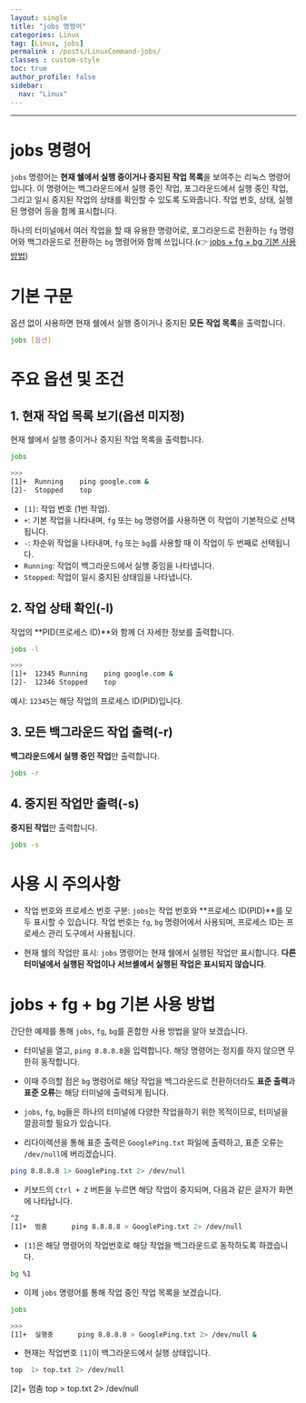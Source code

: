 ```yaml
---
layout: single
title: "jobs 명령어"
categories: Linux
tag: [Linux, jobs]
permalink : /posts/LinuxCommand-jobs/
classes : custom-style
toc: true
author_profile: false
sidebar:
  nav: "Linux"
---
```


<hr>

# jobs 명령어

`jobs` 명령어는 **현재 쉘에서 실행 중이거나 중지된 작업 목록**을 보여주는 리눅스 명령어입니다. 이 명령어는 백그라운드에서 실행 중인 작업, 포그라운드에서 실행 중인 작업, 그리고 일시 중지된 작업의 상태를 확인할 수 있도록 도와줍니다. 작업 번호, 상태, 실행된 명령어 등을 함께 표시합니다.

하나의 터미널에서 여러 작업을 할 때 유용한 명령어로, 포그라운드로 전환하는 `fg` 명령어와 백그라운드로 전환하는 `bg` 명령어와 함께 쓰입니다.(👉 [jobs + fg + bg 기본 사용 방법](https://ehdgur5123.github.io/posts/LinuxCommand-jobs/#jobs--fg--bg-%EA%B8%B0%EB%B3%B8-%EC%82%AC%EC%9A%A9-%EB%B0%A9%EB%B2%95)) 

# 기본 구문

옵션 없이 사용하면 현재 쉘에서 실행 중이거나 중지된 **모든 작업 목록**을 출력합니다.

```bash
jobs [옵션]
```

# 주요 옵션 및 조건

## 1. 현재 작업 목록 보기(옵션 미지정)

현재 쉘에서 실행 중이거나 중지된 작업 목록을 출력합니다.

```bash
jobs

>>>
[1]+  Running    ping google.com &
[2]-  Stopped    top
```

- `[1]`: 작업 번호 (1번 작업).
- `+`: 기본 작업을 나타내며, `fg` 또는 `bg` 명령어를 사용하면 이 작업이 기본적으로 선택됩니다.
- `-`: 차순위 작업을 나타내며, `fg` 또는 `bg`를 사용할 때 이 작업이 두 번째로 선택됩니다.
- `Running`: 작업이 백그라운드에서 실행 중임을 나타냅니다.
- `Stopped`: 작업이 일시 중지된 상태임을 나타냅니다.

## 2. 작업 상태 확인(-l)

작업의 **PID(프로세스 ID)**와 함께 더 자세한 정보를 출력합니다.

```bash
jobs -l

>>>
[1]+  12345 Running    ping google.com &
[2]-  12346 Stopped    top
```

예시: `12345`는 해당 작업의 프로세스 ID(PID)입니다.

## 3. 모든 백그라운드 작업 출력(-r)

**백그라운드에서 실행 중인 작업**만 출력합니다.

```bash
jobs -r
```

## 4. 중지된 작업만 출력(-s)

**중지된 작업**만 출력합니다.

```bash
jobs -s
```

# 사용 시 주의사항

- 작업 번호와 프로세스 번호 구분: `jobs`는 작업 번호와 **프로세스 ID(PID)**를 모두 표시할 수 있습니다. 작업 번호는 `fg`, `bg` 명령어에서 사용되며, 프로세스 ID는 프로세스 관리 도구에서 사용됩니다.

- 현재 쉘의 작업만 표시: `jobs` 명령어는 현재 쉘에서 실행된 작업만 표시합니다. **다른 터미널에서 실행된 작업이나 서브셸에서 실행된 작업은 표시되지 않습니다**.

# jobs + fg + bg 기본 사용 방법

간단한 예제를 통해 `jobs`, `fg`, `bg`를 혼합한 사용 방법을 알아 보겠습니다.

- 터미널을 열고, `ping 8.8.8.8`을 입력합니다. 해당 명령어는 정지를 하지 않으면 무한히 동작합니다.

- 이때 주의할 점은 `bg` 명령어로 해당 작업을 백그라운드로 전환하더라도 **표준 출력**과 **표준 오류**는 해당 터미널에 출력되게 됩니다.

- `jobs`, `fg`, `bg`들은 하나의 터미널에 다양한 작업을하기 위한 목적이므로, 터미널을 깔끔히할 필요가 있습니다.

- 리다이렉션을 통해 표준 출력은 `GooglePing.txt` 파일에 출력하고, 표준 오류는 `/dev/null`에 버리겠습니다.

```bash
ping 8.8.8.8 1> GooglePing.txt 2> /dev/null
```

- 키보드의 `Ctrl + Z` 버튼을 누르면 해당 작업이 중지되며, 다음과 같은 글자가 화면에 나타납니다.

```bash
^Z
[1]+  멈춤      ping 8.8.8.8 > GooglePing.txt 2> /dev/null
```

- `[1]`은 해당 명령어의 작업번호로 해당 작업을 백그라운드로 동작하도록 하겠습니다.

```bash
bg %1 
```

- 이제 `jobs` 명령어를 통해 작업 중인 작업 목록을 보겠습니다.

```bash
jobs

>>>
[1]+  실행중      ping 8.8.8.8 > GooglePing.txt 2> /dev/null &
```

- 현재는 작업번호 `[1]`이 백그라운드에서 실행 상태입니다.

```bash
top  1> top.txt 2> /dev/null 
```

[2]+  멈춤                  top > top.txt 2> /dev/null
